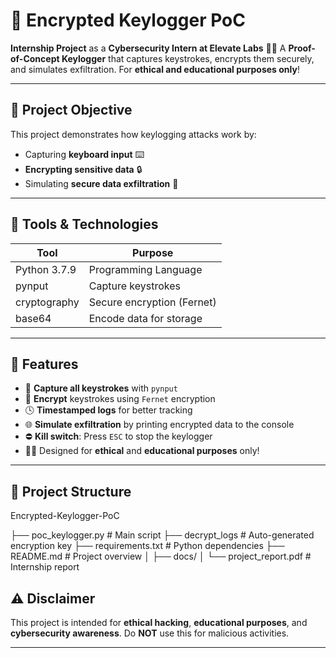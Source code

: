 # 🔐 Encrypted Keylogger PoC

**Internship Project** as a **Cybersecurity Intern at Elevate Labs** 👨‍💻
A **Proof-of-Concept Keylogger** that captures keystrokes, encrypts them securely, and simulates exfiltration. For **ethical and educational purposes only**!

---

## 🎯 Project Objective

This project demonstrates how keylogging attacks work by:

* Capturing **keyboard input** ⌨️
* **Encrypting sensitive data** 🔒
* Simulating **secure data exfiltration** 📡

---

## 🧰 Tools & Technologies

| Tool           | Purpose                    |
| -------------- | -------------------------- |
| Python 3.7.9   | Programming Language       |
| pynput         | Capture keystrokes         |
| cryptography   | Secure encryption (Fernet) |
| base64         | Encode data for storage    |

---

## 🚀 Features

* 📝 **Capture all keystrokes** with `pynput`
* 🔐 **Encrypt** keystrokes using `Fernet` encryption
* 🕓 **Timestamped logs** for better tracking
* 🌐 **Simulate exfiltration** by printing encrypted data to the console
* ⛔ **Kill switch**: Press `ESC` to stop the keylogger
* 🧑‍💻 Designed for **ethical** and **educational purposes** only!

---

## 📂 Project Structure


Encrypted-Keylogger-PoC

├── poc_keylogger.py         # Main script
├── decrypt_logs             # Auto-generated encryption key
├── requirements.txt         # Python dependencies
├── README.md                # Project overview
│
├── docs/
│   └── project_report.pdf   # Internship report

## ⚠️ Disclaimer

This project is intended for **ethical hacking**, **educational purposes**, and **cybersecurity awareness**. Do **NOT** use this for malicious activities.

---
